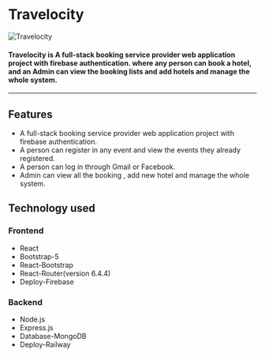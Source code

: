 # Travelocity

![Travelocity](src/images/template.png)

#### Travelocity is  A full-stack booking service provider web application project with firebase authentication. where any person can book a hotel, and an Admin can view the booking lists and add hotels and manage the whole system.

---

## Features

* A full-stack booking service provider web application project with firebase authentication.
* A person can register in any event and view the events they already registered.
* A person can log in through Gmail or Facebook.
* Admin can view all the booking , add new hotel and manage the whole system.

## Technology used

### Frontend

* React
* Bootstrap-5
* React-Bootstrap
* React-Router(version 6.4.4)
* Deploy-Firebase

### Backend

* Node.js
* Express.js
* Database-MongoDB
* Deploy-Railway
